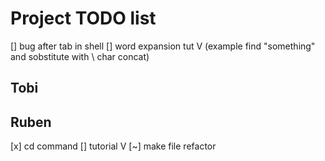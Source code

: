 # Project TODO list

[] bug after tab in shell
[] word expansion tut V (example find "something" and sobstitute with \ char concat)

## Tobi

## Ruben

[x] cd command
[] tutorial V
[~] make file refactor
